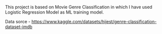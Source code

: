 This project is based on Movie Genre Classification in which I have used Logistic Regression Model as ML training model.

Data sorce - https://www.kaggle.com/datasets/hijest/genre-classification-dataset-imdb
